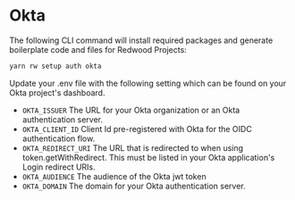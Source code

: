 # Okta

The following CLI command will install required packages and generate boilerplate code and files for Redwood Projects:

```bash
yarn rw setup auth okta
```

Update your .env file with the following setting which can be found on your Okta project's dashboard.

- `OKTA_ISSUER` The URL for your Okta organization or an Okta authentication server.
- `OKTA_CLIENT_ID` Client Id pre-registered with Okta for the OIDC authentication flow.
- `OKTA_REDIRECT_URI` The URL that is redirected to when using token.getWithRedirect. This must be listed in your Okta application's Login redirect URIs.
- `OKTA_AUDIENCE` The audience of the Okta jwt token
- `OKTA_DOMAIN` The domain for your Okta authentication server.
